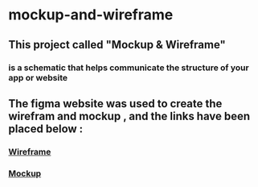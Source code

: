 # mockup-and-wireframe
## **This project called** "Mockup & Wireframe"
### is a schematic that helps communicate the structure of your app or website 

## The figma website was used to create the wirefram and mockup , and the links have been placed below :

### [Wireframe](https://www.figma.com/file/4LrZXjXFxn2gitqrXznaYs/Untitled?type=design&node-id=0-1&mode=design&t=PbPlxwQGGasbDgRJ-0)

### [Mockup](https://www.figma.com/file/IAbYvy7XkB9o0ExKJYToZb/Untitled?type=design&node-id=0-1&mode=design&t=ccg4n93EL2uxaFX9-0)

